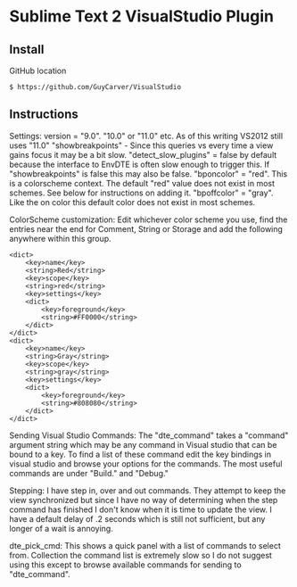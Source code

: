 # Sublime Text 2 VisualStudio Plugin

## Install

GitHub location

    $ https://github.com/GuyCarver/VisualStudio

## Instructions

Settings:
	version = "9.0". "10.0" or "11.0" etc.  As of this writing VS2012 still uses "11.0"
	"showbreakpoints" - Since this queries vs every time a view gains focus it may be a bit slow.
	"detect_slow_plugins" = false by default because the interface to EnvDTE is often slow enough to trigger this. If "showbreakpoints" is false this may also be false.
	"bponcolor" = "red".  This is a colorscheme context.  The default "red" value does not exist in most schemes.  See below for instructions on adding it.
	"bpoffcolor" = "gray". Like the on color this default color does not exist in most schemes.

ColorScheme customization:
	Edit whichever color scheme you use, find the <dict> entries near the end for Comment, String or Storage and add the following anywhere within this group.

	<dict>
		<key>name</key>
		<string>Red</string>
		<key>scope</key>
		<string>red</string>
		<key>settings</key>
		<dict>
			<key>foreground</key>
			<string>#FF0000</string>
		</dict>
	</dict>
	<dict>
		<key>name</key>
		<string>Gray</string>
		<key>scope</key>
		<string>gray</string>
		<key>settings</key>
		<dict>
			<key>foreground</key>
			<string>#808080</string>
		</dict>
	</dict>

Sending Visual Studio Commands:
	The "dte_command" takes a "command" argument string which may be any command in Visual studio that can be bound to a key.  To find a list of these command edit the key bindings in visual studio and browse your options for the commands.  The most useful commands are under "Build." and "Debug."

Stepping:
	I have step in, over and out commands.  They attempt to keep the view synchronized but since I have no way of determining when the step command has finished I don't know when it is time to update the view.  I have a default delay of .2 seconds which is still not sufficient, but any longer of a wait is annoying.

dte_pick_cmd:
	This shows a quick panel with a list of commands to select from.  Collection the command list is extremely slow so I do not suggest using this except to browse available commands for sending to "dte_command".
